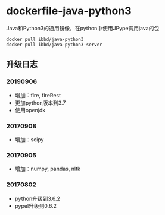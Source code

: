 # dockerfile-java-python3
Java和Python3的通用镜像，在python中使用JPype调用java的包

```
docker pull ibbd/java-python3
docker pull ibbd/java-python3-server
```

## 升级日志
### 20190906

- 增加：fire, fireRest
- 更加python版本到3.7
- 使用openjdk

### 20170908

- 增加：scipy

### 20170905

- 增加：numpy, pandas, nltk

### 20170802

- python升级到3.6.2
- pypel升级到0.6.2


